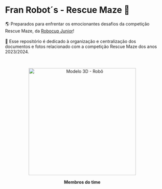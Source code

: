 # Fran Robot´s - Rescue Maze 🚥
🌎 Preparados para enfrentar os emocionantes desafios da competição Rescue Maze, da [Robocup Junior](https://www.robocup.org/)! <br>
<br>
📑 Esse repositório é dedicado à organização e centralização dos documentos e fotos relacionado com a competição Rescue Maze dos anos 2023/2024.

<br>
<p align="center">
<img width="350" alt="Modelo 3D - Robô" src="https://github.com/franrobots/Rescue-Maze-Fran-Robot-s/assets/96209646/62e14955-bc47-43fe-8257-589a32fa848a" /p>
<p align="center">  <strong> Membros do time </strong> </p>
